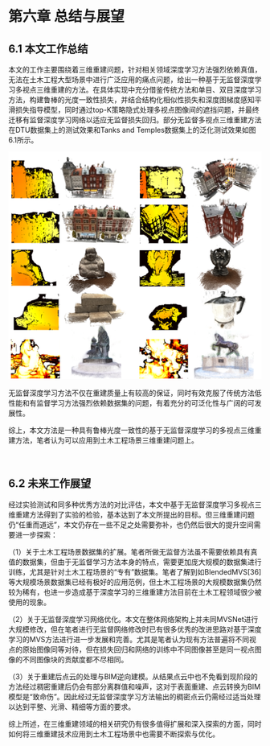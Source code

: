 # 第六章 总结与展望

## 6.1 本文工作总结

​	本文的工作主要围绕着三维重建问题，针对相关领域深度学习方法强烈依赖真值，无法在土木工程大型场景中进行广泛应用的痛点问题，给出一种基于无监督深度学习多视点三维重建的方法。在具体实现中充分借鉴传统方法和单目、双目深度学习方法，构建鲁棒的光度一致性损失，并结合结构化相似性损失和深度图梯度感知平滑损失指导模型，同时通过top-K策略隐式处理多视点图像间的遮挡问题，并最终迁移有监督深度学习网络以适应无监督损失回归。
​	部分无监督多视点三维重建方法在DTU数据集上的测试效果和Tanks and Temples数据集上的泛化测试效果如图6.1所示。

![](images/6.1.png)

​	无监督深度学习方法不仅在重建质量上有较高的保证，同时有效克服了传统方法低性能和有监督学习方法强烈依赖数据集的问题，有着充分的可泛化性与广阔的可发展性。

​	综上，本文方法是一种具有鲁棒光度一致性的基于无监督深度学习的多视点三维重建方法，笔者认为可以应用到土木工程场景三维重建问题上。

<br/>

## 6.2 未来工作展望

​	经过实验测试和同多种优秀方法的对比评估，本文中基于无监督深度学习多视点三维重建方法得到了实验的检验，基本达到了本文所提出的目标。但三维重建问题仍“任重而道远”，本文仍存在一些不足之处需要弥补，也仍然后很大的提升空间需要进一步探索：

（1）关于土木工程场景数据集的扩展。笔者所做无监督方法虽不需要依赖具有真值的数据集，但由于无监督学习方法本身的特点，需要更加庞大规模的数据集进行训练，尤其是针对土木工程场景的“专有”数据集。笔者了解到如BlendedMVS[36]等大规模场景数据集已经有极好的应用范例，但土木工程场景的大规模数据集仍然较为稀有，也进一步造成基于深度学习的三维重建方法目前在土木工程领域很少被使用的现象。

（2）关于无监督深度学习网络优化。本文在整体网络架构上并未同MVSNet进行大规模修改，但在笔者进行无监督网络修改时已有很多优秀的改进思路对基于深度学习的MVS方法进行进一步发展和完善。尤其是笔者认为现有方法普遍将不同视点的原始图像同等对待，但在损失回归和网络的训练中不同图像甚至是同一视点图像的不同图像块的贡献度都不尽相同。

（3）关于重建后点云的处理与BIM逆向建模。从结果点云中也不免看到现阶段的方法经过稠密重建后仍会有部分离群值和噪声，这对于表面重建、点云转换为BIM模型是“致命伤”。因此经过无监督深度学习方法输出的稠密点云仍需经过适当处理以达到平整、光滑、精细等方面的要求。

​	综上所述，在三维重建领域的相关研究仍有很多值得扩展和深入探索的方面，同时如何将三维重建技术应用到土木工程场景中也需要不断探索与优化。
